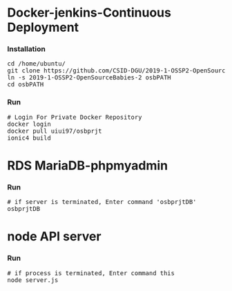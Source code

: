 # Docker-jenkins-Continuous Deployment

### Installation
<pre>
cd /home/ubuntu/
git clone https://github.com/CSID-DGU/2019-1-OSSP2-OpenSourceBabies-2.git
ln -s 2019-1-OSSP2-OpenSourceBabies-2 osbPATH
cd osbPATH
</pre>

### Run
<pre>
# Login For Private Docker Repository
docker login
docker pull uiui97/osbprjt
ionic4 build
</pre>


# RDS MariaDB-phpmyadmin

### Run
<pre>
# if server is terminated, Enter command 'osbprjtDB'
osbprjtDB 
</pre>


# node API server

### Run
<pre>
# if process is terminated, Enter command this
node server.js
</pre>